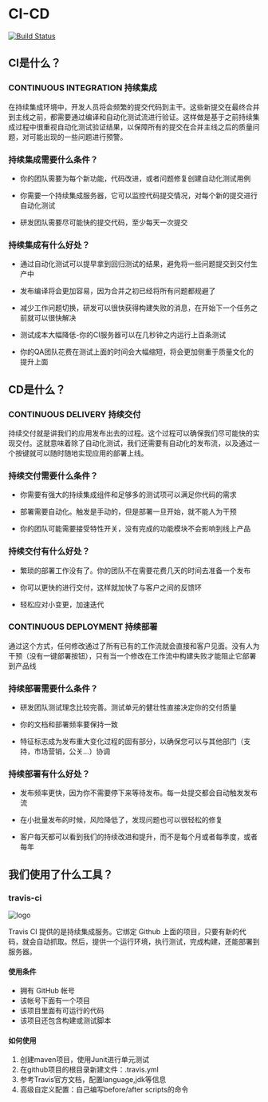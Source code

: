 # CI-CD
[![Build Status](https://travis-ci.org/zhaoying98sjtu/CI-CD.svg?branch=master)](https://travis-ci.org/zhaoying98sjtu/CI-CD)
## CI是什么？
### CONTINUOUS INTEGRATION  持续集成
 在持续集成环境中，开发人员将会频繁的提交代码到主干。这些新提交在最终合并到主线之前，都需要通过编译和自动化测试流进行验证。这样做是基于之前持续集成过程中很重视自动化测试验证结果，以保障所有的提交在合并主线之后的质量问题，对可能出现的一些问题进行预警。

### 持续集成需要什么条件？
+ 你的团队需要为每个新功能，代码改进，或者问题修复创建自动化测试用例

+ 你需要一个持续集成服务器，它可以监控代码提交情况，对每个新的提交进行自动化测试

+ 研发团队需要尽可能快的提交代码，至少每天一次提交

### 持续集成有什么好处？
+ 通过自动化测试可以提早拿到回归测试的结果，避免将一些问题提交到交付生产中

+ 发布编译将会更加容易，因为合并之初已经将所有问题都规避了

+ 减少工作问题切换，研发可以很快获得构建失败的消息，在开始下一个任务之前就可以很快解决

+ 测试成本大幅降低-你的CI服务器可以在几秒钟之内运行上百条测试

+ 你的QA团队花费在测试上面的时间会大幅缩短，将会更加侧重于质量文化的提升上面

## CD是什么？
### CONTINUOUS DELIVERY 持续交付
持续交付就是讲我们的应用发布出去的过程。这个过程可以确保我们尽可能快的实现交付。这就意味着除了自动化测试，我们还需要有自动化的发布流，以及通过一个按键就可以随时随地实现应用的部署上线。

### 持续交付需要什么条件？
+ 你需要有强大的持续集成组件和足够多的测试项可以满足你代码的需求

+ 部署需要自动化。触发是手动的，但是部署一旦开始，就不能人为干预

+ 你的团队可能需要接受特性开关，没有完成的功能模块不会影响到线上产品

### 持续交付有什么好处？
+ 繁琐的部署工作没有了。你的团队不在需要花费几天的时间去准备一个发布

+ 你可以更快的进行交付，这样就加快了与客户之间的反馈环

+ 轻松应对小变更，加速迭代

### CONTINUOUS DEPLOYMENT 持续部署
通过这个方式，任何修改通过了所有已有的工作流就会直接和客户见面。没有人为干预（没有一键部署按钮），只有当一个修改在工作流中构建失败才能阻止它部署到产品线

### 持续部署需要什么条件？
+ 研发团队测试理念比较完善。测试单元的健壮性直接决定你的交付质量

+ 你的文档和部署频率要保持一致

+ 特征标志成为发布重大变化过程的固有部分，以确保您可以与其他部门（支持，市场营销，公关…）协调

### 持续部署有什么好处？
+ 发布频率更快，因为你不需要停下来等待发布。每一处提交都会自动触发发布流

+ 在小批量发布的时候，风险降低了，发现问题也可以很轻松的修复

+ 客户每天都可以看到我们的持续改进和提升，而不是每个月或者每季度，或者每年


## 我们使用了什么工具？

### travis-ci
![logo](https://cdn.stephencode.com/article/travis/travis.jpg)

Travis CI 提供的是持续集成服务。它绑定 Github 上面的项目，只要有新的代码，就会自动抓取。然后，提供一个运行环境，执行测试，完成构建，还能部署到服务器。

#### 使用条件
+ 拥有 GitHub 帐号
+ 该帐号下面有一个项目
+ 该项目里面有可运行的代码
+ 该项目还包含构建或测试脚本

#### 如何使用
1. 创建maven项目，使用Junit进行单元测试
2. 在github项目的根目录新建文件：.travis.yml
3. 参考Travis官方文档，配置language,jdk等信息
4. 高级自定义配置：自己编写before/after scripts的命令
